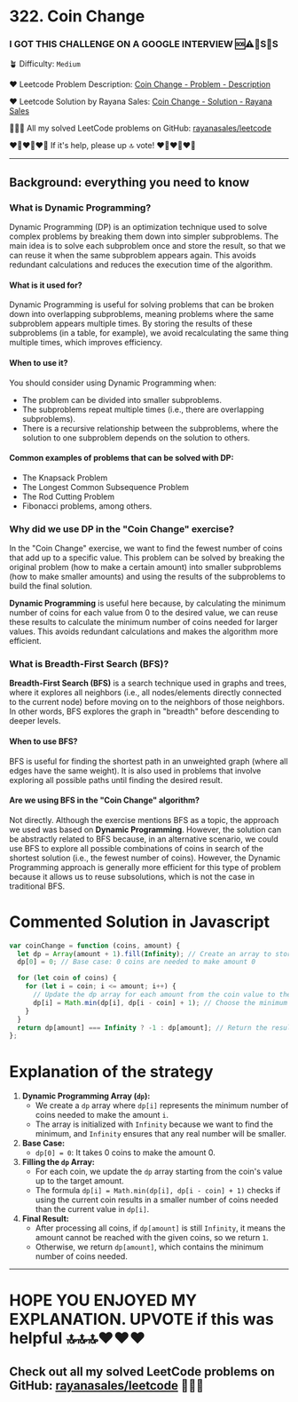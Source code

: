 # 322. Coin Change

### I GOT THIS CHALLENGE ON A GOOGLE INTERVIEW 🆘⚠️🚨S🛟S

🪴 Difficulty: `Medium`

❤️ Leetcode Problem Description: [Coin Change - Problem - Description](https://leetcode.com/problems/coin-change/description/)

❤️ Leetcode Solution by Rayana Sales: [Coin Change - Solution - Rayana Sales](https://leetcode.com/problems/coin-change/solutions/5637020/322-coin-change-10-lines-solution/)

💁🏻‍♀️ All my solved LeetCode problems on GitHub: [rayanasales/leetcode](https://github.com/rayanasales/leetcode)

❤️‍🔥❤️‍🔥❤️‍🔥 If it's help, please up 🔝 vote! ❤️‍🔥❤️‍🔥❤️‍🔥

---

## Background: everything you need to know

### What is Dynamic Programming?

Dynamic Programming (DP) is an optimization technique used to solve complex problems by breaking them down into simpler subproblems. The main idea is to solve each subproblem once and store the result, so that we can reuse it when the same subproblem appears again. This avoids redundant calculations and reduces the execution time of the algorithm.

#### What is it used for?

Dynamic Programming is useful for solving problems that can be broken down into overlapping subproblems, meaning problems where the same subproblem appears multiple times. By storing the results of these subproblems (in a table, for example), we avoid recalculating the same thing multiple times, which improves efficiency.

#### When to use it?

You should consider using Dynamic Programming when:

- The problem can be divided into smaller subproblems.
- The subproblems repeat multiple times (i.e., there are overlapping subproblems).
- There is a recursive relationship between the subproblems, where the solution to one subproblem depends on the solution to others.

#### Common examples of problems that can be solved with DP:

- The Knapsack Problem
- The Longest Common Subsequence Problem
- The Rod Cutting Problem
- Fibonacci problems, among others.

### Why did we use DP in the "Coin Change" exercise?

In the "Coin Change" exercise, we want to find the fewest number of coins that add up to a specific value. This problem can be solved by breaking the original problem (how to make a certain amount) into smaller subproblems (how to make smaller amounts) and using the results of the subproblems to build the final solution.

**Dynamic Programming** is useful here because, by calculating the minimum number of coins for each value from 0 to the desired value, we can reuse these results to calculate the minimum number of coins needed for larger values. This avoids redundant calculations and makes the algorithm more efficient.

### What is Breadth-First Search (BFS)?

**Breadth-First Search (BFS)** is a search technique used in graphs and trees, where it explores all neighbors (i.e., all nodes/elements directly connected to the current node) before moving on to the neighbors of those neighbors. In other words, BFS explores the graph in "breadth" before descending to deeper levels.

#### When to use BFS?

BFS is useful for finding the shortest path in an unweighted graph (where all edges have the same weight). It is also used in problems that involve exploring all possible paths until finding the desired result.

#### Are we using BFS in the "Coin Change" algorithm?

Not directly. Although the exercise mentions BFS as a topic, the approach we used was based on **Dynamic Programming**. However, the solution can be abstractly related to BFS because, in an alternative scenario, we could use BFS to explore all possible combinations of coins in search of the shortest solution (i.e., the fewest number of coins). However, the Dynamic Programming approach is generally more efficient for this type of problem because it allows us to reuse subsolutions, which is not the case in traditional BFS.

# Commented Solution in Javascript

```js
var coinChange = function (coins, amount) {
  let dp = Array(amount + 1).fill(Infinity); // Create an array to store the minimum coins needed for each amount
  dp[0] = 0; // Base case: 0 coins are needed to make amount 0

  for (let coin of coins) {
    for (let i = coin; i <= amount; i++) {
      // Update the dp array for each amount from the coin value to the target amount
      dp[i] = Math.min(dp[i], dp[i - coin] + 1); // Choose the minimum coins needed
    }
  }
  return dp[amount] === Infinity ? -1 : dp[amount]; // Return the result for the target amount, or -1 if it's still Infinity (unreachable)
};
```

# Explanation of the strategy

1. **Dynamic Programming Array (`dp`):**
   - We create a `dp` array where `dp[i]` represents the minimum number of coins needed to make the amount `i`.
   - The array is initialized with `Infinity` because we want to find the minimum, and `Infinity` ensures that any real number will be smaller.
2. **Base Case:**
   - `dp[0] = 0`: It takes 0 coins to make the amount 0.
3. **Filling the `dp` Array:**
   - For each coin, we update the `dp` array starting from the coin's value up to the target amount.
   - The formula `dp[i] = Math.min(dp[i], dp[i - coin] + 1)` checks if using the current coin results in a smaller number of coins needed than the current value in `dp[i]`.
4. **Final Result:**
   - After processing all coins, if `dp[amount]` is still `Infinity`, it means the amount cannot be reached with the given coins, so we return `1`.
   - Otherwise, we return `dp[amount]`, which contains the minimum number of coins needed.

---

# HOPE YOU ENJOYED MY EXPLANATION. UPVOTE if this was helpful 🔝🔝🔝❤️❤️❤️

## Check out all my solved LeetCode problems on GitHub: [rayanasales/leetcode](https://github.com/rayanasales/leetcode) 🤙😚🤘
